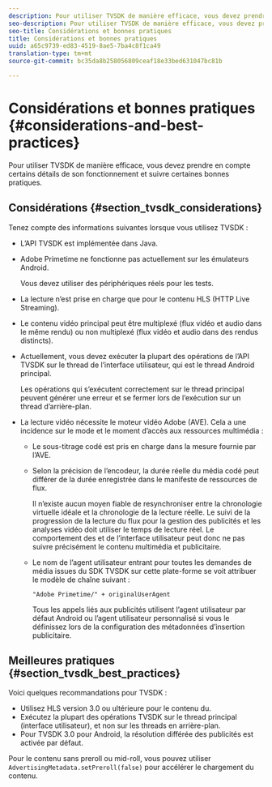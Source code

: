 ```yaml
---
description: Pour utiliser TVSDK de manière efficace, vous devez prendre en compte certains détails de son fonctionnement et suivre certaines bonnes pratiques.
seo-description: Pour utiliser TVSDK de manière efficace, vous devez prendre en compte certains détails de son fonctionnement et suivre certaines bonnes pratiques.
seo-title: Considérations et bonnes pratiques
title: Considérations et bonnes pratiques
uuid: a65c9739-ed83-4519-8ae5-7ba4c8f1ca49
translation-type: tm+mt
source-git-commit: bc35da8b258056809ceaf18e33bed631047bc81b

---
```



# Considérations et bonnes pratiques {#considerations-and-best-practices}

Pour utiliser TVSDK de manière efficace, vous devez prendre en compte certains détails de son fonctionnement et suivre certaines bonnes pratiques.

## Considérations {#section_tvsdk_considerations}

Tenez compte des informations suivantes lorsque vous utilisez TVSDK :

* L’API TVSDK est implémentée dans Java.
* Adobe Primetime ne fonctionne pas actuellement sur les émulateurs Android.

   Vous devez utiliser des périphériques réels pour les tests.
* La lecture n’est prise en charge que pour le contenu HLS (HTTP Live Streaming).
* Le contenu vidéo principal peut être multiplexé (flux vidéo et audio dans le même rendu) ou non multiplexé (flux vidéo et audio dans des rendus distincts).
* Actuellement, vous devez exécuter la plupart des opérations de l’API TVSDK sur le thread de l’interface utilisateur, qui est le thread Android principal.

   Les opérations qui s’exécutent correctement sur le thread principal peuvent générer une erreur et se fermer lors de l’exécution sur un thread d’arrière-plan.
* La lecture vidéo nécessite le moteur vidéo Adobe (AVE). Cela a une incidence sur le mode et le moment d’accès aux ressources multimédia :

   * Le sous-titrage codé est pris en charge dans la mesure fournie par l’AVE.
   * Selon la précision de l’encodeur, la durée réelle du média codé peut différer de la durée enregistrée dans le manifeste de ressources de flux.

      Il n’existe aucun moyen fiable de resynchroniser entre la chronologie virtuelle idéale et la chronologie de la lecture réelle. Le suivi de la progression de la lecture du flux pour la gestion des publicités et les analyses vidéo doit utiliser le temps de lecture réel. Le comportement des  et de l’interface utilisateur peut donc ne pas suivre précisément le contenu multimédia et publicitaire.
   * Le nom de l’agent utilisateur entrant pour toutes les demandes de média issues du SDK TVSDK sur cette plate-forme se voit attribuer le modèle de chaîne suivant :

      ```
      "Adobe Primetime/" + originalUserAgent
      ```

      Tous les appels liés aux publicités utilisent l’agent utilisateur par défaut Android ou l’agent utilisateur personnalisé si vous le définissez lors de la configuration des métadonnées d’insertion publicitaire.

## Meilleures pratiques {#section_tvsdk_best_practices}

Voici quelques recommandations pour TVSDK :

* Utilisez HLS version 3.0 ou ultérieure pour le contenu  du.
* Exécutez la plupart des opérations TVSDK sur le thread principal (interface utilisateur), et non sur les threads en arrière-plan.
* Pour TVSDK 3.0 pour Android, la résolution différée des publicités est activée par défaut.

Pour le contenu sans preroll ou mid-roll, vous pouvez utiliser `AdvertisingMetadata.setPreroll(false)` pour accélérer le chargement du contenu.